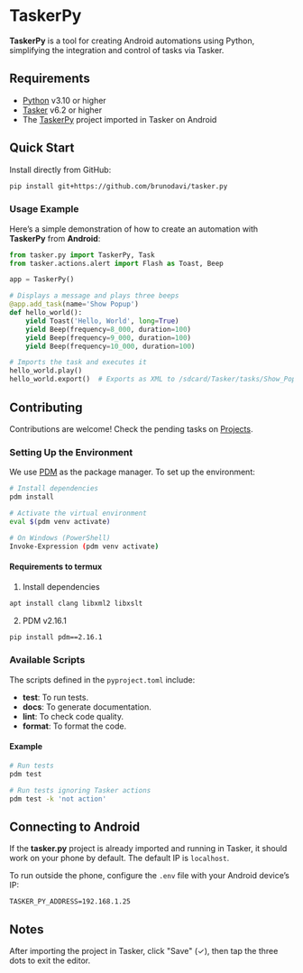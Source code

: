 # TaskerPy

**TaskerPy** is a tool for creating Android automations using Python, simplifying the integration and control of tasks via Tasker.

## Requirements

- [Python][python-org] v3.10 or higher
- [Tasker][tasker-trial] v6.2 or higher
- The [TaskerPy][tasker-py] project imported in Tasker on Android

## Quick Start

Install directly from GitHub:

```bash
pip install git+https://github.com/brunodavi/tasker.py
```

### Usage Example

Here’s a simple demonstration of how to create an automation with **TaskerPy** from **Android**:

```python
from tasker.py import TaskerPy, Task
from tasker.actions.alert import Flash as Toast, Beep

app = TaskerPy()

# Displays a message and plays three beeps
@app.add_task(name='Show Popup')
def hello_world():
    yield Toast('Hello, World', long=True)
    yield Beep(frequency=8_000, duration=100)
    yield Beep(frequency=9_000, duration=100)
    yield Beep(frequency=10_000, duration=100)

# Imports the task and executes it
hello_world.play()
hello_world.export()  # Exports as XML to /sdcard/Tasker/tasks/Show_Popup.tsk.xml
```

## Contributing

Contributions are welcome! Check the pending tasks on [Projects][gh-projects].

### Setting Up the Environment

We use [PDM][pdm-org] as the package manager. To set up the environment:

```bash
# Install dependencies
pdm install

# Activate the virtual environment
eval $(pdm venv activate)

# On Windows (PowerShell)
Invoke-Expression (pdm venv activate)
```

#### Requirements to termux

1. Install dependencies
```bash
apt install clang libxml2 libxslt
```
2. PDM v2.16.1
```bash
pip install pdm==2.16.1
```

### Available Scripts

The scripts defined in the `pyproject.toml` include:

- **test**: To run tests.
- **docs**: To generate documentation.
- **lint**: To check code quality.
- **format**: To format the code.

#### Example

```bash
# Run tests
pdm test

# Run tests ignoring Tasker actions
pdm test -k 'not action'
```

## Connecting to Android

If the **tasker.py** project is already imported and running in Tasker, it should work on your phone by default. The default IP is `localhost`.

To run outside the phone, configure the `.env` file with your Android device’s IP:

```env
TASKER_PY_ADDRESS=192.168.1.25
```

## Notes

After importing the project in Tasker, click "Save" (✓), then tap the three dots to exit the editor.

[python-org]: https://www.python.org
[pdm-org]: https://pdm-project.org
[tasker-trial]: https://tasker.joaoapps.com/download.html
[gh-projects]: https://github.com/users/brunodavi/projects/1
[tasker-py]: https://taskernet.com/shares/?user=AS35m8nXHtAHUb3g429CktIgI9aKlA1%2FEglWKHxy0IyPwx0q7aeQMBH2ekF4AG%2F7FRqn58T5R5q3qrGmIPwa&id=Project%3Atasker.py
